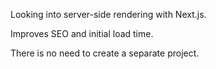 Looking into server-side rendering with Next.js.

Improves SEO and initial load time.

There is no need to create a separate project.